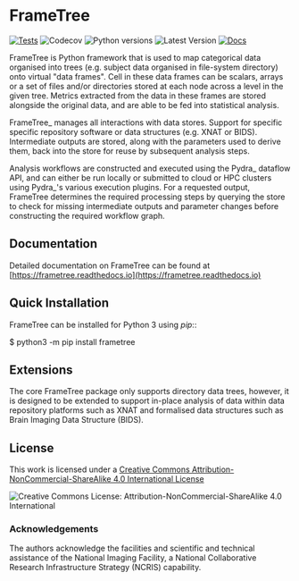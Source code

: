 # FrameTree

[![Tests](https://github.com/ArcanaFramework/frametree/actions/workflows/ci-cd.yml/badge.svg)](https://github.com/ArcanaFramework/frametree/actions)
![Codecov](https://codecov.io/gh/ArcanaFramework/frametree/branch/main/graph/badge.svg?token=UIS0OGPST7)
![Python versions](https://img.shields.io/pypi/pyversions/frametree.svg)
![Latest Version](https://img.shields.io/pypi/v/frametree.svg)
[![Docs](https://img.shields.io/badge/docs-green)](https://arcanaframework.github.io/frametree/)

FrameTree is Python framework that is used to map categorical data organised into trees
(e.g. subject data organised in file-system directory) onto virtual "data frames". Cell in
these data frames can be scalars, arrays or a set of files and/or directories stored at
each node across a level in the given tree. Metrics extracted from the data in these frames
are stored alongside the original data, and are able to be fed into statistical analysis.

FrameTree_ manages all interactions with data stores. Support for specific 
specific repository software or data structures (e.g. XNAT or BIDS).
Intermediate outputs are stored, along with the parameters used to derive them, back into
the store for reuse by subsequent analysis steps.

Analysis workflows are constructed and executed using the Pydra_ dataflow API, and can
either be run locally or submitted to cloud or HPC clusters using Pydra_'s various
execution plugins. For a requested output, FrameTree determines the required processing
steps by querying the store to check for missing intermediate outputs and parameter
changes before constructing the required workflow graph.

## Documentation

Detailed documentation on FrameTree can be found at [https://frametree.readthedocs.io](https://frametree.readthedocs.io)


## Quick Installation

FrameTree can be installed for Python 3 using *pip*::

   $ python3 -m pip install frametree

## Extensions

The core FrameTree package only supports directory data trees, however, it is designed to
be extended to support in-place analysis of data within data repository platforms such 
as XNAT and formalised data structures such as Brain Imaging Data Structure (BIDS).


## License

This work is licensed under a [Creative Commons Attribution-NonCommercial-ShareAlike 4.0 International License](http://creativecommons.org/licenses/by-nc-sa/4.0/)

![Creative Commons License: Attribution-NonCommercial-ShareAlike 4.0 International](https://i.creativecommons.org/l/by-nc-sa/4.0/88x31.png)


### Acknowledgements

The authors acknowledge the facilities and scientific and technical assistance of the
National Imaging Facility, a National Collaborative Research Infrastructure Strategy (NCRIS) capability.

[FrameTree]: http://frametree.readthedocs.io
[Pydra]: http://pydra.readthedocs.io
[XNAT]: http://xnat.org
[BIDS]: http://bids.neuroimaging.io/
[Environment Modules]: http://modules.sourceforge.net
